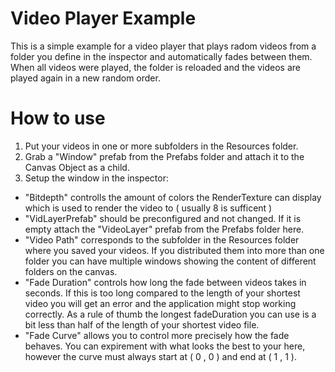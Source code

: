 # Video Player Example

This is a simple example for a video player that plays radom videos from a folder you define in the inspector and automatically fades between them. When all videos were played, the folder is reloaded and the videos are played again in a new random order.

# How to use
1) Put your videos in one or more subfolders in the Resources folder.
2) Grab a "Window" prefab from the Prefabs folder and attach it to the Canvas Object as a child.
3) Setup the window in the inspector:
- "Bitdepth" controlls the amount of colors the RenderTexture can display which is used to render the video to ( usually 8 is sufficent )
- "VidLayerPrefab" should be preconfigured and not changed. If it is empty attach the "VideoLayer" prefab from the Prefabs folder here.
- "Video Path" corresponds to the subfolder in the Resources folder where you saved your videos. If you distributed them into more than one folder you can have multiple windows showing the content of different folders on the canvas.
- "Fade Duration" controls how long the fade between videos takes in seconds. If this is too long compared to the length of your shortest video you will get an error and the application might stop working correctly. As a rule of thumb the longest fadeDuration you can use is a bit less than half of the length of your shortest video file.
- "Fade Curve" allows you to control more precisely how the fade behaves. You can expirement with what looks the best to your here, however the curve must always start at ( 0 , 0 ) and end at ( 1 , 1 ).
